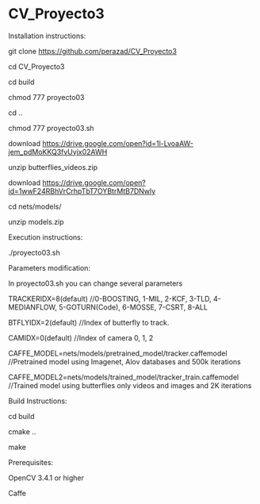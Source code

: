 # CV_Proyecto3

Installation instructions:

git clone https://github.com/perazad/CV_Proyecto3

cd CV_Proyecto3

cd build

chmod 777 proyecto03

cd ..

chmod 777 proyecto03.sh

download https://drive.google.com/open?id=1l-LvoaAW-jem_pdMoKKQ3fvUvjx02AWH

unzip butterflies_videos.zip

download https://drive.google.com/open?id=1wwF24RBhVrCrhpTbT7OYBtrMtB7DNwly

cd nets/models/

unzip models.zip

Execution instructions:

./proyecto03.sh

Parameters modification:

In proyecto03.sh you can change several parameters

TRACKERIDX=8(default) //0-BOOSTING, 1-MIL, 2-KCF, 3-TLD, 4-MEDIANFLOW, 5-GOTURN(Code), 6-MOSSE, 7-CSRT, 8-ALL

BTFLYIDX=2(default) //Index of butterfly to track.

CAMIDX=0(default) //Index of camera 0, 1, 2

CAFFE_MODEL=nets/models/pretrained_model/tracker.caffemodel   //Pretrained model using Imagenet, Alov databases and 500k iterations

CAFFE_MODEL2=nets/models/trained_model/tracker_train.caffemodel   //Trained model using butterflies only videos and images and 2K iterations

Build Instructions:

cd build

cmake ..

make

Prerequisites:

OpenCV 3.4.1 or higher

Caffe
